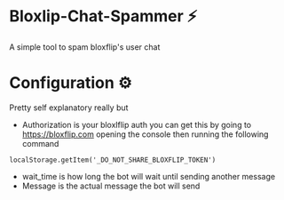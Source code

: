 # Bloxlip-Chat-Spammer ⚡
A simple tool to spam bloxflip's user chat

# Configuration ⚙

Pretty self explanatory really but
 - Authorization is your bloxlflip auth you can get this by going to https://bloxflip.com opening the console then running the following command
```
localStorage.getItem('_DO_NOT_SHARE_BLOXFLIP_TOKEN')
```
 - wait_time is how long the bot will wait until sending another message
 - Message is the actual message the bot will send


